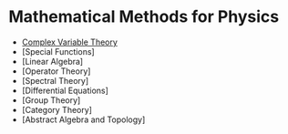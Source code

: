 # Mathematical Methods for Physics

- [Complex Variable Theory](./Complex%20Variable%20Theory.html)
- [Special Functions]
- [Linear Algebra]
- [Operator Theory]
- [Spectral Theory]
- [Differential Equations]
- [Group Theory]
- [Category Theory]
- [Abstract Algebra and Topology]
